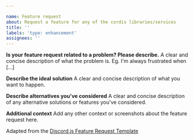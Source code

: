 ```yaml
---

name: Feature request
about: Request a feature for any of the cordis libraries/services
title: ''
labels: 'type: enhancement'
assignees: ''
---
```


**Is your feature request related to a problem? Please describe.**
A clear and concise description of what the problem is. Eg. I'm always frustrated when [...]

**Describe the ideal solution**
A clear and concise description of what you want to happen.

**Describe alternatives you've considered**
A clear and concise description of any alternative solutions or features you've considered.

**Additional context**
Add any other context or screenshots about the feature request here.

Adapted from the [Discord.js Feature Request Template](https://github.com/discordjs/discord.js/blob/master/.github/ISSUE_TEMPLATE/feature_request.md)
